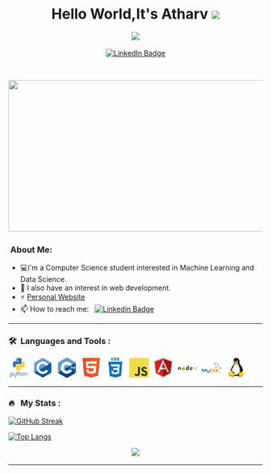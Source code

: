 <h1 align="center">Hello World,It's Atharv <img src="https://media.giphy.com/media/hvRJCLFzcasrR4ia7z/giphy.gif" width="40"></h1>

<p align="center"><img src="https://media.giphy.com/media/EOmYN5kVP3W2Lyn6dx/giphy.gif" width="300"/></p>
<p align="center">
<a href="https://www.linkedin.com/in/atharv-patwardhan-b3175b216/"><img src="https://img.shields.io/badge/LinkedIn-blue?style=for-the-badge&logo=linkedin&logoColor=white" alt="LinkedIn Badge"></a>
</p>

<p align="center"><img src="https://komarev.com/ghpvc/?username=atharvpatwardhan&style=flat-square&color=blue" alt=""></p>


<p align="center"><img src="https://media.giphy.com/media/doXBzUFJRxpaUbuaqz/giphy.gif" width="600" height="300"  /></p>

###  &nbsp;About Me:

- 💻I'm a Computer Science student interested in Machine Learning and Data Science.
- 🌱 I also have an interest in web development.
- ⚡ <a href = "https://atharvpatwardhan.github.io/" target="_blank">Personal Website</a>  
- 📫 How to reach me: &nbsp; [![Linkedin Badge](https://img.shields.io/badge/-atharvpatwardhan-blue?style=flat&logo=Linkedin&logoColor=white)](https://www.linkedin.com/in/atharv-patwardhan-b3175b216/)

---

### 🛠 &nbsp;Languages and Tools :

<p>
<!--<img src="https://github.com/devicons/devicon/blob/master/icons/java/java-original-wordmark.svg" title="Java" alt="Java" width="40" height="40"/>&nbsp;-->
<img src="https://github.com/devicons/devicon/blob/master/icons/python/python-original-wordmark.svg" title="Python" alt="Python" width="40" height="40"/>&nbsp;
<img src="https://github.com/devicons/devicon/blob/master/icons/c/c-original.svg" title="C" **alt="C" width="40" height="40"/>&nbsp;
<img src="https://github.com/devicons/devicon/blob/master/icons/cplusplus/cplusplus-original.svg" title="C++" **alt="C++" width="40" height="40"/>&nbsp;
<img src="https://github.com/devicons/devicon/blob/master/icons/html5/html5-original.svg" title="HTML5" alt="HTML" width="40" height="40"/>&nbsp;
<img src="https://github.com/devicons/devicon/blob/master/icons/css3/css3-plain-wordmark.svg"  title="CSS3" alt="CSS" width="40" height="40"/>&nbsp;
<img src="https://github.com/devicons/devicon/blob/master/icons/javascript/javascript-original.svg" title="JavaScript" alt="JavaScript" width="40" height="40"/>&nbsp;
<img src="https://github.com/devicons/devicon/blob/master/icons/angularjs/angularjs-original.svg" title="Angular" alt="Angular" width="40" height="40"/>&nbsp;
<img src="https://github.com/devicons/devicon/blob/master/icons/nodejs/nodejs-original-wordmark.svg" title="NodeJS" alt="NodeJS" width="40" height="40"/>&nbsp;
<img src="https://github.com/devicons/devicon/blob/master/icons/mysql/mysql-original-wordmark.svg" title="MySQL"  alt="MySQL" width="40" height="40"/>&nbsp;
<img src="https://github.com/devicons/devicon/blob/master/icons/linux/linux-original.svg" title="Linux" alt="Linux" width="40" height="40"/>&nbsp;

</p>

---

### 🔥 &nbsp; My Stats :
[![GitHub Streak](http://github-readme-streak-stats.herokuapp.com?user=atharvpatwardhan&theme=dark&background=000000)](https://git.io/streak-stats)

[![Top Langs](https://github-readme-stats.vercel.app/api/top-langs/?username=atharvpatwardhan&layout=compact&theme=vision-friendly-dark)](https://github.com/anuraghazra/github-readme-stats)

<p align="center"><img src="https://media.giphy.com/media/vLlpbDafjgHystuJ0a/giphy.gif" width="250" /></p>

---


